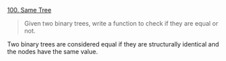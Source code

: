 [100. Same Tree](https://leetcode.com/problems/same-tree/)

>Given two binary trees, write a function to check if they are equal or not.
>
Two binary trees are considered equal if they are structurally identical and the nodes have the same value.

